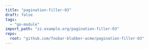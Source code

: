 ```yaml
---
title: "pagination-filler-03"
draft: false
tags:
  - "go-module"
import_path: "zz.example.org/pagination-filler-03"
repo:
  root: "github.com/foobar-blubber-acme/pagination-filler-03"
---
```

